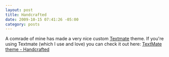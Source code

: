 ```yaml
--- 
layout: post
title: Handcrafted
date: 2009-10-15 07:41:26 -05:00
category: posts
---
```


A comrade of mine has made a very nice custom [Textmate](http://macromates.com/ "Textmate - the missing editor") theme.  If you're using Textmate (which I use and love) you can check it out here: [TextMate theme - Handcrafted](http://markupboy.com/2009/10/textmate-theme---handcrafted.html "TextMate theme - Handcrafted") 
